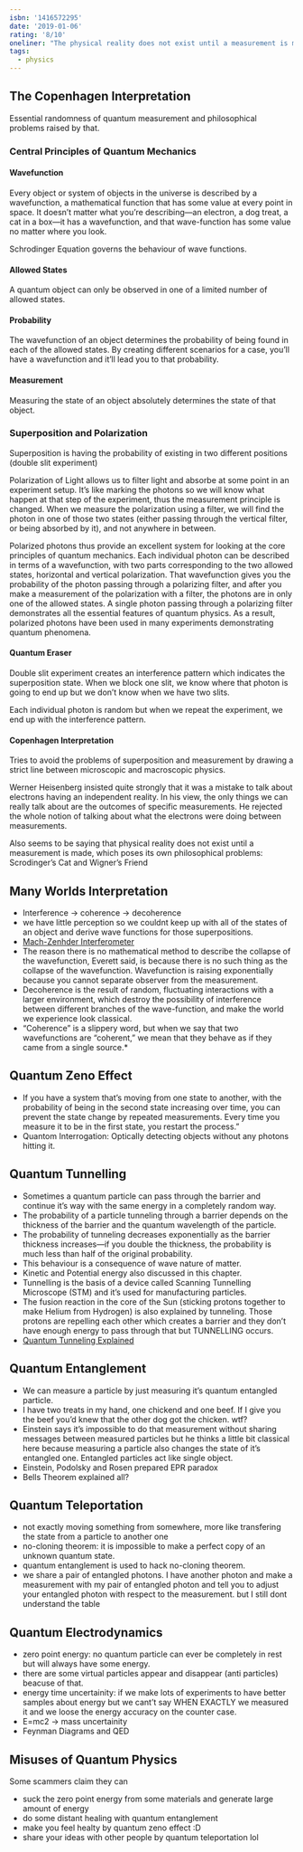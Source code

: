 ```yaml
---
isbn: '1416572295'
date: '2019-01-06'
rating: '8/10'
oneliner: "The physical reality does not exist until a measurement is made, which poses its own philosophical problems: Scrodinger's Cat and Wigner's Friend"
tags:
  - physics
---
```


## The Copenhagen Interpretation

Essential randomness of quantum measurement and philosophical problems raised by that.

### Central Principles of Quantum Mechanics

#### Wavefunction

Every object or system of objects in the universe is described by a wavefunction, a mathematical function that has some value at every point in space. It doesn’t matter what you’re describing—an electron, a dog treat, a cat in a box—it has a wavefunction, and that wave-function has some value no matter where you look.

Schrodinger Equation governs the behaviour of wave functions.

#### Allowed States

A quantum object can only be observed in one of a limited number of allowed states.

#### Probability

The wavefunction of an object determines the probability of being found in each of the allowed states.
By creating different scenarios for a case, you’ll have a wavefunction and it’ll lead you to that probability.

#### Measurement

Measuring the state of an object absolutely determines the state of that object.

### Superposition and Polarization

Superposition is having the probability of existing in two different positions (double slit experiment)

Polarization of Light allows us to filter light and absorbe at some point in an experiment setup. It’s like marking the photons so we will know what happen at that step of the experiment, thus the measurement principle is changed. When we measure the polarization using a filter, we will find the photon in one of those two states (either passing through the vertical filter, or being absorbed by it), and not anywhere in between.

Polarized photons thus provide an excellent system for looking at the core principles of quantum mechanics. Each individual photon can be described in terms of a wavefunction, with two parts corresponding to the two allowed states, horizontal and vertical polarization. That wavefunction gives you the probability of the photon passing through a polarizing filter, and after you make a measurement of the polarization with a filter, the photons are in only one of the allowed states. A single photon passing through a polarizing filter demonstrates all the essential features of quantum physics. As a result, polarized photons have been used in many experiments demonstrating quantum phenomena.

#### Quantum Eraser

Double slit experiment creates an interference pattern which indicates the superposition state. When we block one slit, we know where that photon is going to end up but we don’t know when we have two slits.

Each individual photon is random but when we repeat the experiment, we end up with the interference pattern.

#### Copenhagen Interpretation

Tries to avoid the problems of superposition and measurement by drawing a strict line between microscopic and macroscopic physics.

Werner Heisenberg insisted quite strongly that it was a mistake to talk about electrons having an independent reality. In his view, the only things we can really talk about are the outcomes of specific measurements. He rejected the whole notion of talking about what the electrons were doing between measurements.

Also seems to be saying that physical reality does not exist until a measurement is made, which poses its own philosophical problems: Scrodinger’s Cat and Wigner’s Friend

## Many Worlds Interpretation

- Interference -> coherence -> decoherence
- we have little perception so we couldnt keep up with all of the states of an object and derive wave functions for those superpositions.
- [Mach-Zenhder Interferometer](https://www.youtube.com/watch?v=CR-eOhdxbes)
- The reason there is no mathematical method to describe the collapse of the wavefunction, Everett said, is because there is no such thing as the collapse of the wavefunction. Wavefunction is raising exponentially because you cannot separate observer from the measurement.
- Decoherence is the result of random, fluctuating interactions with a larger environment, which destroy the possibility of interference between different branches of the wave-function, and make the world we experience look classical.
- “Coherence” is a slippery word, but when we say that two wavefunctions are “coherent,” we mean that they behave as if they came from a single source.\*

## Quantum Zeno Effect

- If you have a system that’s moving from one state to another, with the probability of being in the second state increasing over time, you can prevent the state change by repeated measurements. Every time you measure it to be in the first state, you restart the process.”
- Quantom Interrogation: Optically detecting objects without any photons hitting it.

## Quantum Tunnelling

- Sometimes a quantum particle can pass through the barrier and continue it’s way with the same energy in a completely random way.
- The probability of a particle tunneling through a barrier depends on the thickness of the barrier and the quantum wavelength of the particle.
- The probability of tunneling decreases exponentially as the barrier thickness increases—if you double the thickness, the probability is much less than half of the original probability.
- This behaviour is a consequence of wave nature of matter.
- Kinetic and Potential energy also discussed in this chapter.
- Tunnelling is the basis of a device called Scanning Tunnelling Microscope (STM) and it’s used for manufacturing particles.
- The fusion reaction in the core of the Sun (sticking protons together to make Helium from Hydrogen) is also explained by tunneling. Those protons are repelling each other which creates a barrier and they don’t have enough energy to pass through that but TUNNELLING occurs.
- [Quantum Tunneling Explained](https://www.youtube.com/watch?v=c6bn_tPDb1M)

## Quantum Entanglement

- We can measure a particle by just measuring it’s quantum entangled particle.
- I have two treats in my hand, one chickend and one beef. If I give you the beef you’d knew that the other dog got the chicken. wtf?
- Einstein says it’s impossible to do that measurement without sharing messages between measured particles but he thinks a little bit classical here because measuring a particle also changes the state of it’s entangled one. Entangled particles act like single object.
- Einstein, Podolsky and Rosen prepared EPR paradox
- Bells Theorem explained all?

## Quantum Teleportation

- not exactly moving something from somewhere, more like transfering the state from a particle to another one
- no-cloning theorem: it is impossible to make a perfect copy of an unknown quantum state.
- quantum entanglement is used to hack no-cloning theorem.
- we share a pair of entangled photons. I have another photon and make a measurement with my pair of entangled photon and tell you to adjust your entangled photon with respect to the measurement. but I still dont understand the table

## Quantum Electrodynamics

- zero point energy: no quantum particle can ever be completely in rest but will always have some energy.
- there are some virtual particles appear and disappear (anti particles) beacuse of that.
- energy time uncertainity: if we make lots of experiments to have better samples about energy but we cant’t say WHEN EXACTLY we measured it and we loose the energy accuracy on the counter case.
- E=mc2 -> mass uncertainity
- Feynman Diagrams and QED

## Misuses of Quantum Physics

Some scammers claim they can

- suck the zero point energy from some materials and generate large amount of energy
- do some distant healing with quantum entanglement
- make you feel healty by quantum zeno effect :D
- share your ideas with other people by quantum teleportation lol
